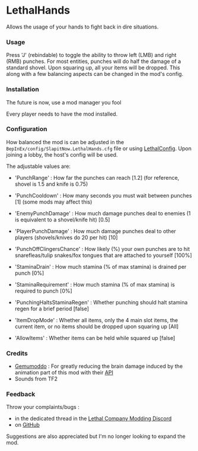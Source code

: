 # LethalHands

Allows the usage of your hands to fight back in dire situations.

### Usage

Press 'J' (rebindable) to toggle the ability to throw left (LMB) and right (RMB) punches.
For most entities, punches will do half the damage of a standard shovel.
Upon squaring up, all your items will be dropped. This along with a few balancing aspects can be changed in the mod's config.


### Installation

The future is now, use a mod manager you fool

Every player needs to have the mod installed.

### Configuration

How balanced the mod is can be adjusted in the `BepInEx/config/SlapitNow.LethalHands.cfg` file or using [LethalConfig](https://thunderstore.io/c/lethal-company/p/AinaVT/LethalConfig/).
Upon joining a lobby, the host's config will be used.

The adjustable values are:
- 'PunchRange' : How far the punches can reach [1.2]  (for reference, shovel is 1.5 and knife is 0.75)
- 'PunchCooldown' : How many seconds you must wait between punches [1] (some mods may affect this)
- 'EnemyPunchDamage' : How much damage punches deal to enemies (1 is equivalent to a shovel/knife hit) [0.5]
- 'PlayerPunchDamage' : How much damage punches deal to other players (shovels/knives do 20 per hit) [10]

- 'PunchOffClingersChance' : How likely (%) your own punches are to hit snarefleas/tulip snakes/fox tongues that are attached to yourself [100%]

- 'StaminaDrain' : How much stamina (% of max stamina) is drained per punch [0%]
- 'StaminaRequirement' : How much stamina (% of max stamina) is required to punch [0%]
- 'PunchingHaltsStaminaRegen' : Whether punching should halt stamina regen for a brief period [false]

- 'ItemDropMode' : Whether all items, only the 4 main slot items, the current item, or no items should be dropped upon squaring up [All]
- 'AllowItems' : Whether items can be held while squared up [false]

### Credits

- [Gemumoddo](https://thunderstore.io/c/lethal-company/p/Gemumoddo/) : For greatly reducing the brain damage induced by the animation part of this mod with their [API](https://thunderstore.io/c/lethal-company/p/Gemumoddo/LethalEmotesAPI)
- Sounds from TF2

### Feedback

Throw your complaints/bugs :
- in the dedicated thread in the [Lethal Company Modding Discord](https://discord.gg/lcmod)
- on [GitHub](https://github.com/ThomasNg2/LethalHands)

Suggestions are also appreciated but I'm no longer looking to expand the mod.
